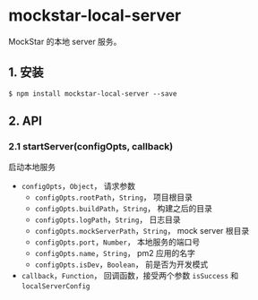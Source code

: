 # mockstar-local-server

MockStar 的本地 server 服务。

## 1. 安装

```
$ npm install mockstar-local-server --save
```

## 2. API

### 2.1 startServer(configOpts, callback)

启动本地服务

- `configOpts`，`Object`， 请求参数
  - `configOpts.rootPath`，`String`， 项目根目录
  - `configOpts.buildPath`，`String`， 构建之后的目录
  - `configOpts.logPath`，`String`， 日志目录
  - `configOpts.mockServerPath`，`String`， mock server 根目录
  - `configOpts.port`，`Number`， 本地服务的端口号
  - `configOpts.name`，`String`， pm2 应用的名字
  - `configOpts.isDev`，`Boolean`， 前是否为开发模式
- `callback`，`Function`， 回调函数，接受两个参数 `isSuccess` 和 `localServerConfig`
